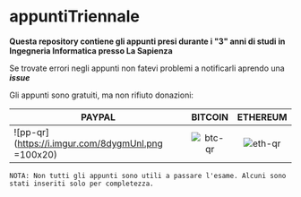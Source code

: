 # appuntiTriennale
**Questa repository contiene gli appunti presi durante i "3" anni di studi in Ingegneria Informatica presso La Sapienza**

Se trovate errori negli appunti non fatevi problemi a notificarli aprendo una ***issue***

Gli appunti sono gratuiti, ma non rifiuto donazioni:

| PAYPAL        | BITCOIN           | ETHEREUM        |
| ------------- |:-------------:|:-----:|
| ![pp-qr](https://i.imgur.com/8dygmUnl.png =100x20) | ![btc-qr](https://i.imgur.com/YNKnDBKm.png) | ![eth-qr](https://i.imgur.com/i1jojCfm.png) |



`
NOTA: Non tutti gli appunti sono utili a passare l'esame.
Alcuni sono stati inseriti solo per completezza.
`
